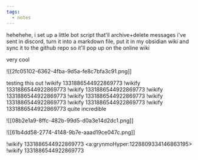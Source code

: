 ```yaml
---
tags:
  - notes
---
```

hehehehe, i set up a little bot script that'll archive+delete messages i've sent in discord, turn it into a markdown file, put it in my obsidian wiki and sync it to the github repo so it'll pop up on the online wiki

very cool

![[2fc05102-6362-4fba-9d5a-fe8c7bfa3c91.png]]

testing this out
!wikify 1331886544922869773
!wikify 1331886544922869773
!wikify 1331886544922869773
!wikify 1331886544922869773
!wikify 1331886544922869773
!wikify 1331886544922869773
!wikify 1331886544922869773
!wikify 1331886544922869773
quite incredible

![[08b2e1a9-8ffc-482b-99d5-d0a3e14d2dc1.png]]

![[61b4dd58-2774-4148-9b7e-aaad19ce047c.png]]

!wikify 1331886544922869773
<a:grynmoHyper:1228809334146863195>
!wikify 1331886544922869773
